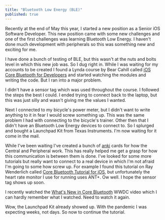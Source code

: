 ```yaml
---
title: "Bluetooth Low Energy (BLE)"
published: true
---
```


Recently at the end of May this year, I started a new position as a Senior iOS Software Developer. This new position came with some new challenges and one of the first challenges was learning Bluetooth Low Energy. I haven't done much development with peripherals so this was something new and exciting for me.

I have done a bunch of testing of BLE, but this wasn't at the nuts and bolts level in which this new job was. So I dug right in. While I was waiting for my accounts to be created I found a Lynda course by Bear Cahill called [iOS Core Bluetooth for Developers](https://www.lynda.com/iOS-tutorials/iOS-Core-Bluetooth-Developers/677171-2.html) and started watching the modules and writing the code. But I ran into a major problem.

I didn't have a sensor tag which was used throughout the course. I followed the steps the best I could. I ended trying to connect back to the laptop, but this was just silly and wasn't giving me the values I wanted.

Next I connected to my bicycle's power meter, but I didn't want to write anything to it in fear I would screw something up. This was the same problem I had with connecting to the bicycle's trainer. Other then that I didn't have an Bluetooth Low Energy devices to connect to. So I splurged and bought a Launchpad Kit from Texas Instruments. I'm now waiting for it come in the mail.

While I've been waiting I've created a bunch of [anki](https://ankiweb.net/about) cards for how the Central and Peripheral work. This has really helped me get a grasp for how this communication is between them is done. I've looked for some more tutorials but really want to connect to a real device in which I'm not afraid I'm going to some how screw up. For example I found this tutorial on Ray Wenderlich called [Core Bluetooth Tutorial for iOS](https://www.raywenderlich.com/231-core-bluetooth-tutorial-for-ios-heart-rate-monitor), but unfortunately the heart rate monitor I use for running uses ANT+. Ow well. I hope the sensor tag shows up soon.

I recently watched the [What's New in Core Bluetooth](https://developer.apple.com/videos/play/wwdc2017/712/) WWDC video which I can hardly remember what I watched. Need to watch it again.

Wow, the Launchpad Kit already showed up. With the pandemic I was expecting weeks, not days. So now to continue the tutorial.
